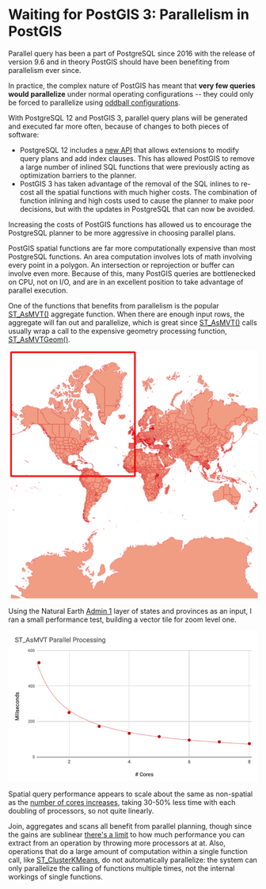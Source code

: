 # Waiting for PostGIS 3: Parallelism in PostGIS

Parallel query has been a part of PostgreSQL since 2016 with the release of version 9.6 and in theory PostGIS should have been benefiting from parallelism ever since.

In practice, the complex nature of PostGIS has meant that **very few queries would parallelize** under normal operating configurations -- they could only be forced to parallelize using [oddball configurations](http://blog.cleverelephant.ca/2016/03/parallel-postgis.html). 

With PostgreSQL 12 and PostGIS 3, parallel query plans will be generated and executed far more often, because of changes to both pieces of software:

* PostgreSQL 12 includes a [new API](https://github.com/postgres/postgres/blob/fe9b7b2fe5973309c0a5f7d9240dde91aeeb94aa/src/include/nodes/supportnodes.h) that allows extensions to modify query plans and add index clauses. This has allowed PostGIS to remove a large number of inlined SQL functions that were previously acting as optimization barriers to the planner.
* PostGIS 3 has taken advantage of the removal of the SQL inlines to re-cost all the spatial functions with much higher costs. The combination of function inlining and high costs used to cause the planner to make poor decisions, but with the updates in PostgreSQL that can now be avoided.

Increasing the costs of PostGIS functions has allowed us to encourage the PostgreSQL planner to be more aggressive in choosing parallel plans. 

PostGIS spatial functions are far more computationally expensive than most PostgreSQL functions. An area computation involves lots of math involving every point in a polygon. An intersection or reprojection or buffer can involve even more. Because of this, many PostGIS queries are bottlenecked on CPU, not on I/O, and are in an excellent position to take advantage of parallel execution.

One of the functions that benefits from parallelism is the popular [ST_AsMVT()](https://postgis.net/docs/ST_AsMVT.html) aggregate function. When there are enough input rows, the aggregate will fan out and parallelize, which is great since [ST_AsMVT()](https://postgis.net/docs/ST_AsMVT.html) calls usually wrap a call to the expensive geometry processing function, [ST_AsMVTGeom()](https://postgis.net/docs/ST_AsMVTGeom.html).

![Tile 1/0/0](img/tile100.png)

Using the Natural Earth [Admin 1](https://www.naturalearthdata.com/downloads/10m-cultural-vectors/10m-admin-1-states-provinces/) layer of states and provinces as an input, I ran a small performance test, building a vector tile for zoom level one. 

![parallel MVT tile performance](img/graph.png)

Spatial query performance appears to scale about the same as non-spatial as the [number of cores increases](https://blog.rustprooflabs.com/2018/02/pg10_parallel_queries), taking 30-50% less time with each doubling of processors, so not quite linearly.

Join, aggregates and scans all benefit from parallel planning, though since the gains are sublinear [there's a limit](http://blog.cleverelephant.ca/2019/06/parallel-postgis-4b.html) to how much performance you can extract from an operation by throwing more processors at at.  Also, operations that do a large amount of computation within a single function call, like [ST_ClusterKMeans](https://postgis.net/docs/ST_ClusterKMeans.html), do not automatically parallelize: the system can only parallelize the calling of functions multiple times, not the internal workings of single functions.


